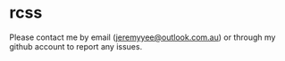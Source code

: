 # rcss

Please contact me by email (jeremyyee@outlook.com.au) or
through my github account to report any issues.

